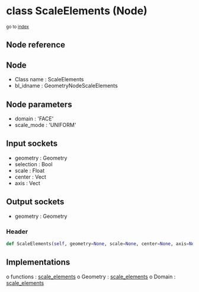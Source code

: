 # class ScaleElements (Node)

<sub>go to [index](/docs/index.md)</sub>

## Node reference

Node
----
 - Class name : ScaleElements
 - bl_idname : GeometryNodeScaleElements

Node parameters
---------------
 - domain : 'FACE'
 - scale_mode : 'UNIFORM'

Input sockets
-------------
 - geometry : Geometry
 - selection : Bool
 - scale : Float
 - center : Vect
 - axis : Vect

Output sockets
--------------
 - geometry : Geometry

### Header

``` python
def ScaleElements(self, geometry=None, scale=None, center=None, axis=None, selection=None, domain='FACE', scale_mode='UNIFORM', node_label=None, node_color=None):
```

## Implementations

o functions : [scale_elements](#scale_elements)
o Geometry : [scale_elements](#scale_elements) 
o Domain : [scale_elements](#scale_elements) 

